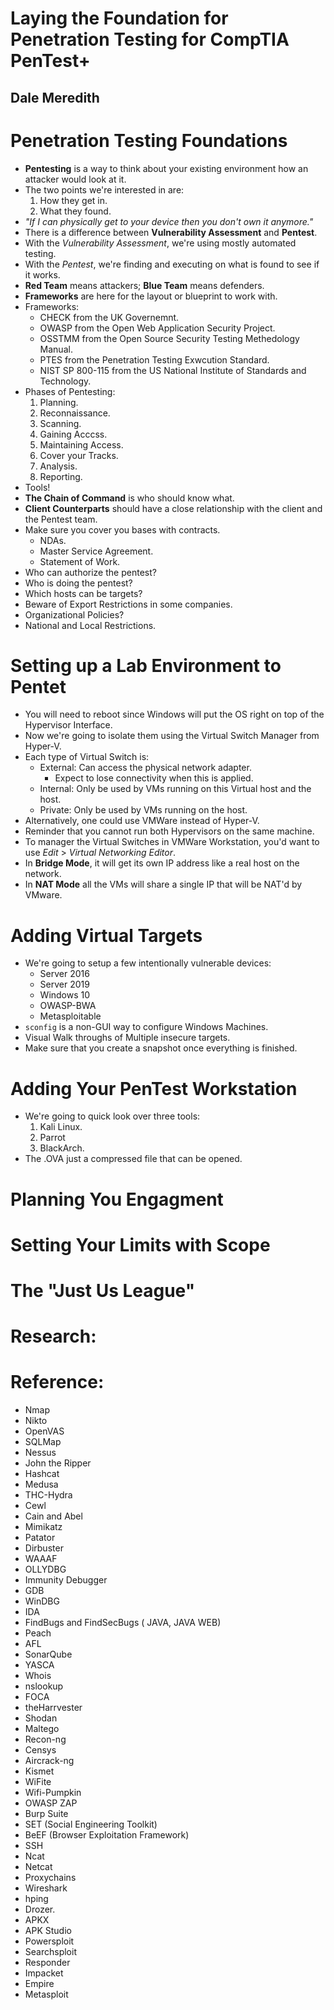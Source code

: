# Laying the Foundation for Penetration Testing for CompTIA PenTest+
## Dale Meredith

# Penetration Testing Foundations
- **Pentesting** is a way to think about your existing environment how an attacker would look at it.
- The two points we're interested in are:
  1. How they get in.
  2. What they found.
- *"If I can physically get to your device then you don't own it anymore."*
- There is a difference between **Vulnerability Assessment** and **Pentest**.
- With the *Vulnerability Assessment*, we're using mostly automated testing.
- With the *Pentest*, we're finding and executing on what is found to see if it works.
- **Red Team** means attackers; **Blue Team** means defenders.
- **Frameworks** are here for the layout or blueprint to work with.
- Frameworks:
  * CHECK from the UK Governemnt.
  * OWASP from the Open Web Application Security Project.
  * OSSTMM from the Open Source Security Testing Methedology Manual.
  * PTES from the Penetration Testing Exwcution Standard.
  * NIST SP 800-115 from the US National Institute of Standards and Technology.
- Phases of Pentesting:
  1. Planning.
  2. Reconnaissance.
  3. Scanning.
  4. Gaining Acccss.
  5. Maintaining Access.
  6. Cover your Tracks.
  7. Analysis.
  8. Reporting.
- Tools!
- **The Chain of Command** is who should know what.
- **Client Counterparts** should have a close relationship with the client and the Pentest team.
- Make sure you cover you bases with contracts.
  * NDAs.
  * Master Service Agreement.
  * Statement of Work.
- Who can authorize the pentest?
- Who is doing the pentest?
- Which hosts can be targets?
- Beware of Export Restrictions in some companies.
- Organizational Policies?
- National and Local Restrictions.


# Setting up a Lab Environment to Pentet
- You will need to reboot since Windows will put the OS right on top of the Hypervisor Interface.
- Now we're going to isolate them using the Virtual Switch Manager from Hyper-V.
- Each type of Virtual Switch is:
  * External: Can access the physical network adapter.
    - Expect to lose connectivity when this is applied.
  * Internal: Only be used by VMs running on this Virtual host and the host.
  * Private: Only be used by VMs running on the host.
- Alternatively, one could use VMWare instead of Hyper-V.
- Reminder that you cannot run both Hypervisors on the same machine.
- To manager the Virtual Switches in VMWare Workstation, you'd want to use *Edit* > *Virtual Networking Editor*.
- In **Bridge Mode**, it will get its own IP address like a real host on the network.
- In **NAT Mode** all the VMs will share a single IP that will be NAT'd by VMware.


# Adding Virtual Targets
- We're going to setup a few intentionally vulnerable devices:
  * Server 2016
  * Server 2019
  * Windows 10
  * OWASP-BWA
  * Metasploitable
- `sconfig` is a non-GUI way to configure Windows Machines.
- Visual Walk throughs of Multiple insecure targets.
- Make sure that you create a snapshot once everything is finished.



# Adding Your PenTest Workstation
- We're going to quick look over three tools:
  1. Kali Linux.
  2. Parrot
  3. BlackArch.
- The .OVA just a compressed file that can be opened.


# Planning You Engagment

# Setting Your Limits with Scope

# The "Just Us League"

# Research:

# Reference:
* Nmap
* Nikto
* OpenVAS
* SQLMap
* Nessus
* John the Ripper
* Hashcat
* Medusa
* THC-Hydra
* Cewl
* Cain and Abel
* Mimikatz
* Patator
* Dirbuster
* WAAAF
* OLLYDBG
* Immunity Debugger
* GDB
* WinDBG
* IDA
* FindBugs and FindSecBugs ( JAVA, JAVA WEB)
* Peach
* AFL
* SonarQube
* YASCA
* Whois
* nslookup
* FOCA
* theHarrvester
* Shodan
* Maltego
* Recon-ng
* Censys
* Aircrack-ng
* Kismet
* WiFite
* Wifi-Pumpkin
* OWASP ZAP
* Burp Suite
* SET (Social Engineering Toolkit)
* BeEF (Browser Exploitation Framework)
* SSH
* Ncat
* Netcat
* Proxychains
* Wireshark
* hping
* Drozer.
* APKX
* APK Studio
* Powersploit
* Searchsploit
* Responder
* Impacket
* Empire
* Metasploit
